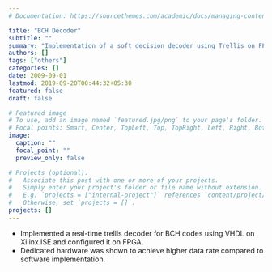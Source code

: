 ```yaml
---
# Documentation: https://sourcethemes.com/academic/docs/managing-content/

title: "BCH Decoder"
subtitle: ""
summary: "Implementation of a soft decision decoder using Trellis on FPGA"
authors: []
tags: ["others"]
categories: []
date: 2009-09-01
lastmod: 2019-09-20T00:44:32+05:30
featured: false
draft: false

# Featured image
# To use, add an image named `featured.jpg/png` to your page's folder.
# Focal points: Smart, Center, TopLeft, Top, TopRight, Left, Right, BottomLeft, Bottom, BottomRight.
image:
  caption: ""
  focal_point: ""
  preview_only: false

# Projects (optional).
#   Associate this post with one or more of your projects.
#   Simply enter your project's folder or file name without extension.
#   E.g. `projects = ["internal-project"]` references `content/project/deep-learning/index.md`.
#   Otherwise, set `projects = []`.
projects: []
---
```


- Implemented a real-time trellis decoder for BCH codes using VHDL on Xilinx ISE and configured it on FPGA.
- Dedicated hardware was shown to achieve higher data rate compared to software implementation.